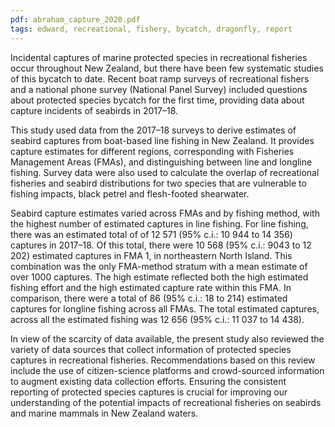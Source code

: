 ```yaml
---
pdf: abraham_capture_2020.pdf
tags: edward, recreational, fishery, bycatch, dragonfly, report
---
```


Incidental captures of marine protected species in recreational fisheries occur throughout New Zealand, but there have been few systematic studies of this
bycatch to date. Recent boat ramp surveys of recreational fishers and a national phone survey (National Panel Survey) included questions about protected species bycatch for the first time, providing data about capture incidents of seabirds in 2017–18.

This study used data from the 2017–18 surveys to derive estimates of seabird
captures from boat-based line fishing in New Zealand. It provides capture estimates for different regions, corresponding with Fisheries Management Areas (FMAs), and distinguishing between line and longline fishing. Survey data were also used to calculate the overlap of recreational fisheries and seabird distributions for two species that are vulnerable to fishing impacts, black petrel and flesh-footed shearwater.

Seabird capture estimates varied across FMAs and by fishing method, with the highest
number of estimated captures in line fishing. For line fishing, there was an estimated total of of 12 571 (95% c.i.: 10 944 to 14 356) captures in 2017–18. Of this total, there were 10 568 (95% c.i.: 9043 to 12 202) estimated captures in FMA 1, in northeastern North Island. This combination was the only FMA-method stratum
with a mean estimate of over 1000 captures. The high estimate reflected both the
high estimated fishing effort and the high estimated capture rate within this FMA.
In comparison, there were a total of 86 (95% c.i.: 18 to 214) estimated captures
for longline fishing across all FMAs. The total estimated captures, across all the estimated fishing was 12 656 (95% c.i.: 11 037 to 14 438).

In view of the scarcity of data available, the present study also reviewed the variety of data sources that collect information of protected species captures in recreational fisheries. Recommendations based on this review include the use of citizen-science platforms and crowd-sourced information to augment existing data collection efforts. Ensuring the consistent reporting of protected species captures is crucial for improving our understanding of the potential impacts of recreational fisheries on seabirds and marine mammals in New Zealand waters.
